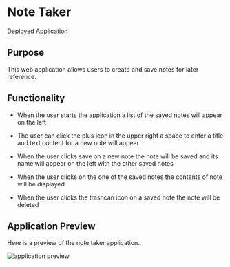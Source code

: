 # Note Taker
[Deployed Application]()

## Purpose

This web application allows users to create and save notes for later reference.

## Functionality

* When the user starts the application a list of the saved notes will appear on the left

* The user can click the plus icon in the upper right a space to enter a title and text content for a new note will appear

* When the user clicks save on a new note the note will be saved and its name will appear on the left with the other saved notes

* When the user clicks on the one of the saved notes the contents of note will be displayed

* When the user clicks the trashcan icon on a saved note the note will be deleted

## Application Preview

Here is a preview of the note taker application.

![application preview](./assets/images/preview.PNG)
